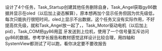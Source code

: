 设计了4个任务，Task_Startup创建其他任务删除自身，Task_Angel获取gy86数据并显示在oled（以后加上姿态解算），原本想再加个显示任务但因为优先级低，每次只能执行很短时间，oled上显示不出数据，这个任务又没有实际作用，不好提高优先级，就和Task_Angel放一起了，，Task_Motor驱动电机（以后加上pid），Task_COM把gy86用蓝 牙发送到上位机，使用了一个信号量互斥访问gy86的数据。参考学长报告和教材感觉这样设计比较合理，用四轴和SystemView都测试了可以跑，看你决定要不要改报告